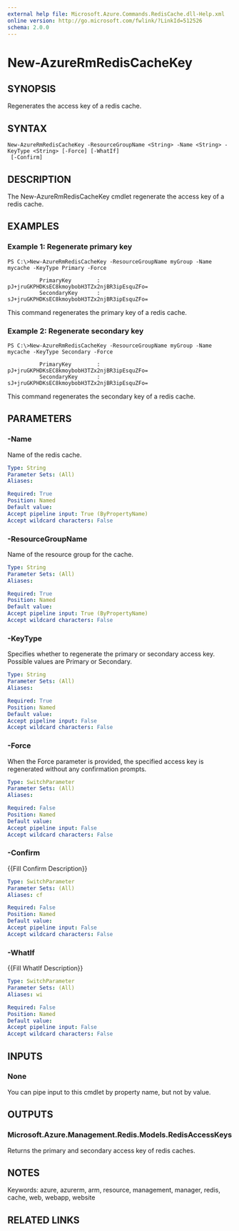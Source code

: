 ```yaml
---
external help file: Microsoft.Azure.Commands.RedisCache.dll-Help.xml
online version: http://go.microsoft.com/fwlink/?LinkId=512526
schema: 2.0.0
---
```


# New-AzureRmRedisCacheKey
## SYNOPSIS
Regenerates the access key of a redis cache.

## SYNTAX

```
New-AzureRmRedisCacheKey -ResourceGroupName <String> -Name <String> -KeyType <String> [-Force] [-WhatIf]
 [-Confirm]
```

## DESCRIPTION
The New-AzureRmRedisCacheKey cmdlet regenerate the access key of a redis cache.

## EXAMPLES

### Example 1: Regenerate primary key
```
PS C:\>New-AzureRmRedisCacheKey -ResourceGroupName myGroup -Name mycache -KeyType Primary -Force

          PrimaryKey        : pJ+jruGKPHDKsEC8kmoybobH3TZx2njBR3ipEsquZFo=
          SecondaryKey      : sJ+jruGKPHDKsEC8kmoybobH3TZx2njBR3ipEsquZFo=
```

This command regenerates the primary key of a redis cache.

### Example 2: Regenerate secondary key
```
PS C:\>New-AzureRmRedisCacheKey -ResourceGroupName myGroup -Name mycache -KeyType Secondary -Force

          PrimaryKey        : pJ+jruGKPHDKsEC8kmoybobH3TZx2njBR3ipEsquZFo=
          SecondaryKey      : sJ+jruGKPHDKsEC8kmoybobH3TZx2njBR3ipEsquZFo=
```

This command regenerates the secondary key of a redis cache.

## PARAMETERS

### -Name
Name of the redis cache.

```yaml
Type: String
Parameter Sets: (All)
Aliases: 

Required: True
Position: Named
Default value: 
Accept pipeline input: True (ByPropertyName)
Accept wildcard characters: False
```

### -ResourceGroupName
Name of the resource group for the cache.

```yaml
Type: String
Parameter Sets: (All)
Aliases: 

Required: True
Position: Named
Default value: 
Accept pipeline input: True (ByPropertyName)
Accept wildcard characters: False
```

### -KeyType
Specifies whether to regenerate the primary or secondary access key.
Possible values are Primary or Secondary.

```yaml
Type: String
Parameter Sets: (All)
Aliases: 

Required: True
Position: Named
Default value: 
Accept pipeline input: False
Accept wildcard characters: False
```

### -Force
When the Force parameter is provided, the specified access key is regenerated without any confirmation prompts.

```yaml
Type: SwitchParameter
Parameter Sets: (All)
Aliases: 

Required: False
Position: Named
Default value: 
Accept pipeline input: False
Accept wildcard characters: False
```

### -Confirm
{{Fill Confirm Description}}

```yaml
Type: SwitchParameter
Parameter Sets: (All)
Aliases: cf

Required: False
Position: Named
Default value: 
Accept pipeline input: False
Accept wildcard characters: False
```

### -WhatIf
{{Fill WhatIf Description}}

```yaml
Type: SwitchParameter
Parameter Sets: (All)
Aliases: wi

Required: False
Position: Named
Default value: 
Accept pipeline input: False
Accept wildcard characters: False
```

## INPUTS

### None
You can pipe input to this cmdlet by property name, but not by value.

## OUTPUTS

### Microsoft.Azure.Management.Redis.Models.RedisAccessKeys
Returns the primary and secondary access key of redis caches.

## NOTES
Keywords: azure, azurerm, arm, resource, management, manager, redis, cache, web, webapp, website

## RELATED LINKS

